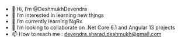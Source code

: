 - 👋 Hi, I’m @DeshmukhDevendra
- 👀 I’m interested in learning new thjngs
- 🌱 I’m currently learning NgRx
- 💞️ I’m looking to collaborate on .Net Core 6.1 and Angular 13 projects
- 📫 How to reach me : devendra.sharad.deshmukh@gmail.com

<!---
DeshmukhDevendra/DeshmukhDevendra is a ✨ special ✨ repository because its `README.md` (this file) appears on your GitHub profile.
You can click the Preview link to take a look at your changes.
--->
